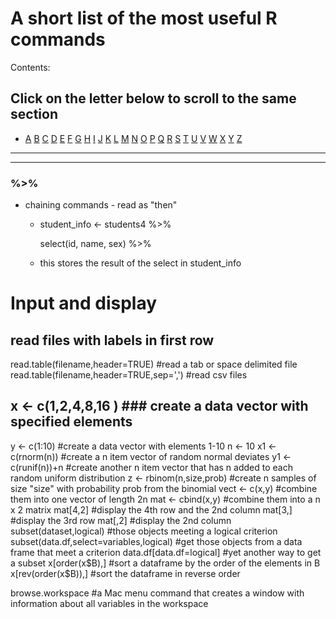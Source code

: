 # A short list of the most useful R commands

Contents:
## Click on the letter below to scroll to the same section

- [A](#A)  [B](#B)  [C](#C)  [D](#D)  [E](#E)  [F](#F)  [G](#G)  [H](#H)  [I](#I)  [J](#J)  [K](#K)  [L](#L)  [M](#M)  [N](#N)  [O](#O)  [P](#P)  [Q](#Q)  [R](#R)  [S](#S)  [T](#T)  [U](#U)  [V](#V)  [W](#W)  [X](#X)  [Y](#Y)  [Z](#Z)

_________________________________________________________________________
-------------------------------------------------------------------------

### %>%
+ chaining commands - read as "then"
  - student_info <- students4 %>%
  
    select(id, name, sex) %>%
  
  - this stores the result of the select in student_info


# Input and display
## read files with labels in first row
read.table(filename,header=TRUE)           #read a tab or space delimited file
read.table(filename,header=TRUE,sep=',')   #read csv files

## x <- c(1,2,4,8,16 )                        ### create a data vector with specified elements
y <- c(1:10)                                  #create a data vector with elements 1-10
n <- 10
x1 <- c(rnorm(n))                             #create a n item vector of random normal deviates
y1 <- c(runif(n))+n                           #create another n item vector that has n added to each random uniform distribution
z <- rbinom(n,size,prob)                      #create n samples of size "size" with probability prob from the binomial
vect <- c(x,y)                                #combine them into one vector of length 2n
mat <- cbind(x,y)                             #combine them into a n x 2 matrix
mat[4,2]                                   #display the 4th row and the 2nd column
mat[3,]                                    #display the 3rd row
mat[,2]                                    #display the 2nd column
subset(dataset,logical)                    #those objects meeting a logical criterion
subset(data.df,select=variables,logical)   #get those objects from a data frame that meet a criterion
data.df[data.df=logical]                   #yet another way to get a subset
x[order(x$B),]                             #sort a dataframe by the order of the elements in B
x[rev(order(x$B)),]                        #sort the dataframe in reverse order 

browse.workspace                           #a Mac menu command that creates a window with information about all variables in the workspace
